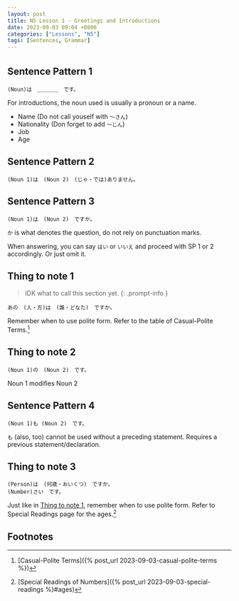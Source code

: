 ```yaml
---
layout: post
title: N5 Lesson 1 - Greetings and Introductions
date: 2023-09-03 09:04 +0800
categories: ["Lessons", "N5"]
tags: [Sentences, Grammar]
---
```


## Sentence Pattern 1　
```
(Noun)は　＿＿＿＿　です。
```
For introductions, the noun used is usually a pronoun or a name.

+ Name (Do not call youself with `〜さん`)
+ Nationality (Don forget to add `〜じん`)
+ Job
+ Age

## Sentence Pattern 2
```
(Noun 1)は　(Noun 2)　(じゃ・では)ありません。
```

## Sentence Pattern 3
```
(Noun 1)は　(Noun 2)　ですか。
```
`か` is what denotes the question, do not rely on punctuation marks.

When answering, you can say `はい` or `いいえ` and proceed with SP 1 or 2 accordingly. Or just omit it.

## Thing to note 1
> IDK what to call this section yet.
{: .prompt-info }
```
あの　(人・方)は　(誰・どなた)　ですか。
```
Remember when to use polite form. Refer to the table of Casual-Polite Terms.[^fn1]

## Thing to note 2
```
(Noun 1)の　(Noun 2)　です。
```
Noun 1 modifies Noun 2

## Sentence Pattern 4
```
(Noun 1)も (Noun 2)　です。
```
`も` (also, too) cannot be used without a preceding statement. Requires a previous statement/declaration.

## Thing to note 3
```
(Person)は　(何歳・おいくつ)　ですか。
(Number)さい　です。
```
Just like in [Thing to note 1](#thing-to-note-1), remember when to use polite form.
Refer to Special Readings page for the ages.[^fn2]

## Footnotes
[^fn1]: [Casual-Polite Terms]({% post_url 2023-09-03-casual-polite-terms %})
[^fn2]: [Special Readings of Numbers]({% post_url 2023-09-03-special-readings %}#ages)

